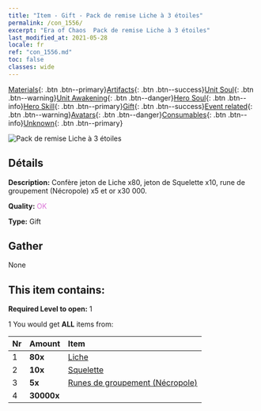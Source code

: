 ```yaml
---
title: "Item - Gift - Pack de remise Liche à 3 étoiles"
permalink: /con_1556/
excerpt: "Era of Chaos  Pack de remise Liche à 3 étoiles"
last_modified_at: 2021-05-28
locale: fr
ref: "con_1556.md"
toc: false
classes: wide
---
```

 [Materials](/ItemsFR/){: .btn .btn--primary}[Artifacts](/ItemsFR/Artifacts/){: .btn .btn--success}[Unit Soul](/ItemsFR/UnitSoul/){: .btn .btn--warning}[Unit Awakening](/ItemsFR/UnitAwakening/){: .btn .btn--danger}[Hero Soul](/ItemsFR/HeroSoul/){: .btn .btn--info}[Hero Skill](/ItemsFR/HeroSkill/){: .btn .btn--primary}[Gift](/ItemsFR/Gift/){: .btn .btn--success}[Event related](/ItemsFR/Events/){: .btn .btn--warning}[Avatars](/ItemsFR/Avatars/){: .btn .btn--danger}[Consumables](/ItemsFR/Consumables/){: .btn .btn--info}[Unknown](/ItemsFR/Unknown/){: .btn .btn--primary}

 ![Pack de remise Liche à 3 étoiles](/images/t/i_907167.png)

## Détails
 **Description:** Confère jeton de Liche x80, jeton de Squelette x10, rune de groupement (Nécropole) x5 et or x30 000.

 **Quality:** <span style="color: #DA70D6">OK</span>

 **Type:** Gift

## Gather

  None

## This item contains:

 **Required Level to open:** 1

 1 You would get **ALL** items  from:

  | Nr | Amount |     Item    |
  |:---|:-------|:------------|
  | 1 |  **80x** | [Liche](/ItemsFR/unt_212/) |  | 
  | 2 |  **10x** | [Squelette](/ItemsFR/unt_208/) |  | 
  | 3 |  **5x** | [Runes de groupement (Nécropole)](/ItemsFR/con_755/) |  | 
  | 4 |  **30000x** | <i class="fas fa-coins"/> |  | 
